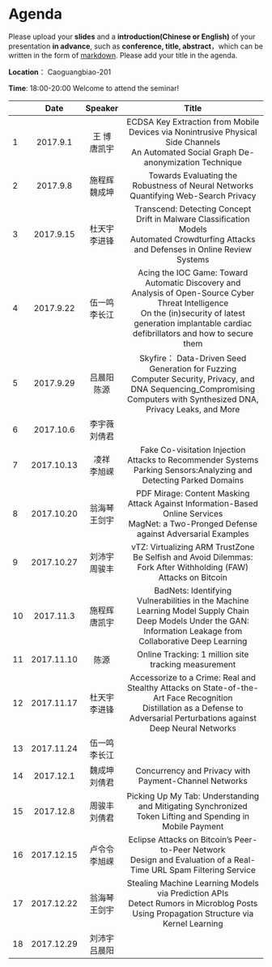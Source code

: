 # Agenda
Please upload your **slides** and a **introduction(Chinese or English)** of your presentation **in advance**,
such as **conference, title, abstract**，which can be written in the form of [markdown](http://sspai.com/25137). Please add your title in the agenda.

**Location**： Caoguangbiao-201 

**Time**: 18:00-20:00  Welcome to attend the seminar!

||Date|Speaker|Title|
|---|:---:|:---:|:---:|
|1|2017.9.1 |王  博<br>唐凯宇|ECDSA Key Extraction from Mobile Devices via Nonintrusive Physical Side Channels<br>An Automated Social Graph De-anonymization Technique|
|2|2017.9.8|施程辉<br>魏成坤|Towards Evaluating the Robustness of Neural Networks <br>Quantifying Web-Search Privacy|
|3|2017.9.15|杜天宇 <br>李进锋|Transcend: Detecting Concept Drift in Malware Classification Models <br>Automated Crowdturfing Attacks and Defenses in Online Review Systems|
|4|2017.9.22|伍一鸣<br> 李长江| Acing the IOC Game: Toward Automatic Discovery and Analysis of Open-Source Cyber Threat Intelligence <br> On the (in)security of latest generation implantable cardiac defibrillators and how to secure them
|5|2017.9.29|吕晨阳<br> 陈源| Skyfire： Data-Driven Seed Generation for Fuzzing <br>Computer Security, Privacy, and DNA Sequencing_Compromising Computers with Synthesized DNA, Privacy Leaks, and More
|6|2017.10.6|李宇薇<br> 刘倩君| 
|7|2017.10.13|凌祥<br> 李旭嵘 |Fake Co-visitation Injection Attacks to Recommender Systems <br>Parking Sensors:Analyzing and Detecting Parked Domains| 
|8|2017.10.20|翁海琴	<br>王剑宇|PDF Mirage: Content Masking Attack Against Information-Based Online Services <br>MagNet: a Two-Pronged Defense against Adversarial Examples|
|9|2017.10.27|刘沛宇<br> 周骏丰|vTZ: Virtualizing ARM TrustZone<br>Be Selfish and Avoid Dilemmas: Fork After Withholding (FAW) Attacks on Bitcoin
|10|2017.11.3|施程辉<br> 唐凯宇 |BadNets: Identifying Vulnerabilities in the Machine Learning Model Supply Chain<br>Deep Models Under the GAN: Information Leakage from Collaborative Deep Learning|
|11|2017.11.10|陈源 | Online Tracking: 1 million site tracking measurement| 
|12|2017.11.17|杜天宇 <br>李进锋| Accessorize to a Crime: Real and Stealthy Attacks on State-of-the-Art Face Recognition <br> Distillation as a Defense to Adversarial Perturbations against Deep Neural Networks |
|13|2017.11.24|伍一鸣<br> 李长江| 
|14|2017.12.1|魏成坤 <br>刘倩君| Concurrency and Privacy with Payment-Channel Networks | 
|15|2017.12.8|周骏丰<br> 刘倩君| Picking Up My Tab: Understanding and Mitigating Synchronized Token Lifting and Spending in Mobile Payment |
|16|2017.12.15|卢令令	<br> 李旭嵘|Eclipse Attacks on Bitcoin’s Peer-to-Peer Network <br>Design and Evaluation of a Real-Time URL Spam Filtering Service|
|17|2017.12.22|翁海琴<br>	王剑宇| Stealing Machine Learning Models via Prediction APIs <br> Detect Rumors in Microblog Posts Using Propagation Structure via Kernel Learning
|18|2017.12.29|刘沛宇 <br> 吕晨阳| 







